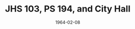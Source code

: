 ---
title: JHS 103, PS 194, and City Hall 
layout: "tc-single"
hasContentInGallery: true
date: 1964-02-08
---